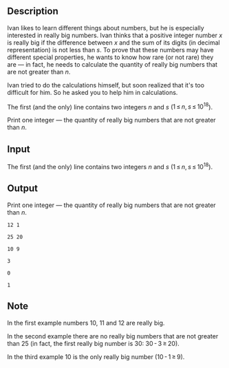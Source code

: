 ## Description

<div><p>Ivan likes to learn different things about numbers, but he is especially interested in <span class="tex-font-style-it">really big</span> numbers. Ivan thinks that a positive integer number <span class="tex-span"><i>x</i></span> is <span class="tex-font-style-it">really big</span> if the difference between <span class="tex-span"><i>x</i></span> and the sum of its digits (in decimal representation) is not less than <span class="tex-span"><i>s</i></span>. To prove that these numbers may have different special properties, he wants to know how rare (or not rare) they are — in fact, he needs to calculate the quantity of <span class="tex-font-style-it">really big</span> numbers that are not greater than <span class="tex-span"><i>n</i></span>.</p><p>Ivan tried to do the calculations himself, but soon realized that it's too difficult for him. So he asked you to help him in calculations.</p></div><div class="input-specification"><p>The first (and the only) line contains two integers <span class="tex-span"><i>n</i></span> and <span class="tex-span"><i>s</i></span> (<span class="tex-span">1 ≤ <i>n</i>, <i>s</i> ≤ 10<sup class="upper-index">18</sup></span>).</p></div><div class="output-specification"><p>Print one integer — the quantity of <span class="tex-font-style-it">really big</span> numbers that are not greater than <span class="tex-span"><i>n</i></span>.</p></div>

## Input

<p>The first (and the only) line contains two integers <span class="tex-span"><i>n</i></span> and <span class="tex-span"><i>s</i></span> (<span class="tex-span">1 ≤ <i>n</i>, <i>s</i> ≤ 10<sup class="upper-index">18</sup></span>).</p>

## Output

<p>Print one integer — the quantity of <span class="tex-font-style-it">really big</span> numbers that are not greater than <span class="tex-span"><i>n</i></span>.</p>





```input1
12 1

```




```input2
25 20

```




```input3
10 9

```




```output1
3

```




```output2
0

```




```output3
1

```



## Note

<p>In the first example numbers <span class="tex-span">10</span>, <span class="tex-span">11</span> and <span class="tex-span">12</span> are <span class="tex-font-style-it">really big</span>.</p><p>In the second example there are no <span class="tex-font-style-it">really big</span> numbers that are not greater than <span class="tex-span">25</span> (in fact, the first <span class="tex-font-style-it">really big</span> number is <span class="tex-span">30</span>: <span class="tex-span">30 - 3 ≥ 20</span>).</p><p>In the third example <span class="tex-span">10</span> is the only <span class="tex-font-style-it">really big</span> number (<span class="tex-span">10 - 1 ≥ 9</span>).</p>
